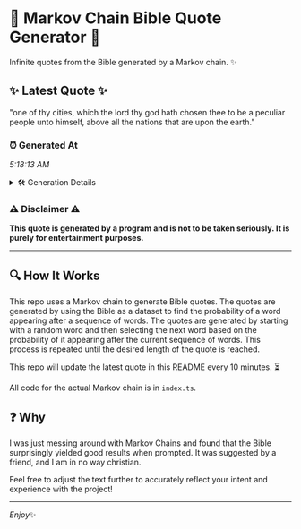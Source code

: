 # 📖 Markov Chain Bible Quote Generator 📖

Infinite quotes from the Bible generated by a Markov chain. ✨

## ✨ Latest Quote ✨
"one of thy cities, which the lord thy god hath chosen thee to be a peculiar people unto himself, above all the nations that are upon the earth."

### ⏰ Generated At
*5:18:13 AM*

<details>
    <summary>🛠️ Generation Details</summary>
    <p>
        <strong>🌱 Seed:</strong> one<br>
        <strong>🔄 Iterations:</strong> 27<br>
        <strong>📜 Context History:</strong><br>[ one ]: of<br>[ one, of ]: thy<br>[ one, of, thy ]: cities,<br>[ one, of, thy, cities, ]: which<br>[ one, of, thy, cities,, which ]: the<br>[ one, of, thy, cities,, which, the ]: lord<br>[ of, thy, cities,, which, the, lord ]: thy<br>[ thy, cities,, which, the, lord, thy ]: god<br>[ cities,, which, the, lord, thy, god ]: hath<br>[ which, the, lord, thy, god, hath ]: chosen<br>[ the, lord, thy, god, hath, chosen ]: thee<br>[ lord, thy, god, hath, chosen, thee ]: to<br>[ thy, god, hath, chosen, thee, to ]: be<br>[ god, hath, chosen, thee, to, be ]: a<br>[ hath, chosen, thee, to, be, a ]: peculiar<br>[ chosen, thee, to, be, a, peculiar ]: people<br>[ thee, to, be, a, peculiar, people ]: unto<br>[ to, be, a, peculiar, people, unto ]: himself,<br>[ be, a, peculiar, people, unto, himself, ]: above<br>[ a, peculiar, people, unto, himself,, above ]: all<br>[ peculiar, people, unto, himself,, above, all ]: the<br>[ people, unto, himself,, above, all, the ]: nations<br>[ unto, himself,, above, all, the, nations ]: that<br>[ himself,, above, all, the, nations, that ]: are<br>[ above, all, the, nations, that, are ]: upon<br>[ all, the, nations, that, are, upon ]: the<br>[ the, nations, that, are, upon, the ]: earth.<br>
    </p>
</details>

### ⚠️ Disclaimer ⚠️
**This quote is generated by a program and is not to be taken seriously. It is purely for entertainment purposes.**

---

## 🔍 How It Works

This repo uses a Markov chain to generate Bible quotes. The quotes are generated by using the Bible as a dataset to find the probability of a word appearing after a sequence of words. The quotes are generated by starting with a random word and then selecting the next word based on the probability of it appearing after the current sequence of words. This process is repeated until the desired length of the quote is reached.

This repo will update the latest quote in this README every 10 minutes. ⏳

All code for the actual Markov chain is in `index.ts`.

## ❓ Why

I was just messing around with Markov Chains and found that the Bible surprisingly yielded good results when prompted. 
It was suggested by a friend, and I am in no way christian.

Feel free to adjust the text further to accurately reflect your intent and experience with the project!

---

*Enjoy*✨
